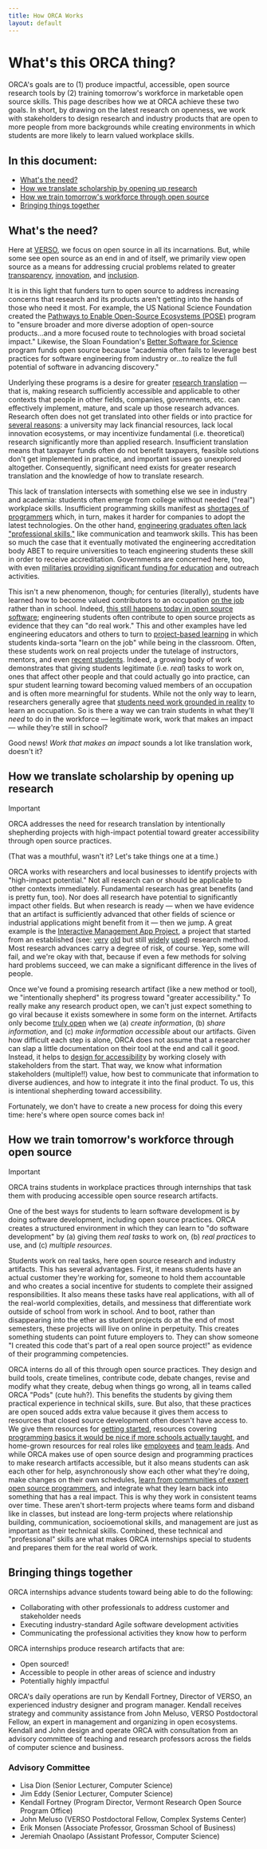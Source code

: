 ```yaml
---
title: How ORCA Works
layout: default
---
```


# What's this ORCA thing?
ORCA's goals are to (1) produce impactful, accessible, open source research tools by (2) training tomorrow's workforce in marketable open source skills. This page describes how we at ORCA achieve these two goals. In short, by drawing on the latest research on openness, we work with stakeholders to design research and industry products that are open to more people from more backgrounds while creating environments in which students are more likely to learn valued workplace skills.

## In this document:
- [What's the need?](#whats-the-need)
- [How we translate scholarship by opening up research](#how-we-translate-scholarship-by-opening-up-research)
- [How we train tomorrow's workforce through open source](#how-we-train-tomorrows-workforce-through-open-source)
- [Bringing things together](#bringing-things-together)

## What's the need?
Here at [VERSO](https://verso.w3.uvm.edu/), we focus on open source in all its incarnations. But, while some see open source as an end in and of itself, we primarily view open source as a means for addressing crucial problems related to greater [transparency](https://www.archives.gov/files/cui/documents/2009-WH-memo-on-transparency-and-open-government.pdf), [innovation](https://obamawhitehouse.archives.gov/sites/default/files/microsites/ostp/ostp_public_access_memo_2013.pdf), and [inclusion](https://www.whitehouse.gov/wp-content/uploads/2022/08/08-2022-OSTP-Public-Access-Memo.pdf).

It is in this light that funders turn to open source to address increasing concerns that research and its products aren't getting into the hands of those who need it most. For example, the US National Science Foundation created the [Pathways to Enable Open-Source Ecosystems (POSE)](https://new.nsf.gov/funding/opportunities/pathways-enable-open-source-ecosystems-pose) program to "ensure broader and more diverse adoption of open-source products...and a more focused route to technologies with broad societal impact." Likewise, the Sloan Foundation's [Better Software for Science](https://sloan.org/programs/digital-technology/better-software-for-science) program funds open source because "academia often fails to leverage best practices for software engineering from industry or...to realize the full potential of software in advancing discovery."

Underlying these programs is a desire for greater [research translation](https://new.nsf.gov/funding/opportunities/accelerating-research-translation-art) — that is, making research sufficiently accessible and applicable to other contexts that people in other fields, companies, governments, etc. can effectively implement, mature, and scale up those research advances. Research often does not get translated into other fields or into practice for [several reasons](https://new.nsf.gov/funding/opportunities/accelerating-research-translation-art/nsf23-558/solicitation#pgm_intr_txt): a university may lack financial resources, lack local innovation ecosystems, or may incentivize fundamental (i.e. theoretical) research significantly more than applied research. Insufficient translation means that taxpayer funds often do not benefit taxpayers, feasible solutions don't get implemented in practice, and important issues go unexplored altogether. Consequently, significant need exists for greater research translation and the knowledge of how to translate research.

This lack of translation intersects with something else we see in industry and academia: students often emerge from college without needed ("real") workplace skills. Insufficient programming skills manifest as [shortages of programmers](https://www.technologyreview.com/2023/09/21/1079695/new-approaches-to-the-tech-talent-shortage/) which, in turn, makes it harder for companies to adopt the latest technologies. On the other hand, [engineering graduates often lack "professional skills,"](https://onlinelibrary.wiley.com/doi/10.1002/j.2168-9830.2005.tb00828.x) like communication and teamwork skills. This has been so much the case that it eventually motivated the engineering accreditation body ABET to require universities to teach engineering students these skill in order to receive accreditation. Governments are concerned here, too, with even [militaries providing significant funding for education](https://www.grants.gov/search-results-detail/351854) and outreach activities.

This isn't a new phenomenon, though; for centuries (literally), students have learned how to become valued contributors to an occupation [on the job](https://www.google.com/books/edition/Situated_Learning/CAVIOrW3vYAC) rather than in school. Indeed, [this still happens today in open source software](https://doi.org/10.2753/MIS0742-1222250401); engineering students often contribute to open source projects as evidence that they can "do real work." This and other examples have led engineering educators and others to turn to [project-based learning](https://knilt.arcc.albany.edu/images/4/4d/PBL_Article.pdf) in which students kinda-sorta "learn on the job" while being in the classroom. Often, these students work on real projects under the tutelage of instructors, mentors, and even [recent students](doi.org/10.1287/orsc.2020.14214). Indeed, a growing body of work demonstrates that giving students legitimate (i.e. _real_) tasks to work on, ones that affect other people and that could actually go into practice, can spur student learning toward becoming valued members of an occupation and is often more mearningful for students. While not the only way to learn, researchers generally agree that [students need work grounded in reality](doi.org/10.1287/orsc.2020.14214) to learn an occupation. So is there a way we can train students in what they'll _need_ to do in the workforce — legitimate work, work that makes an impact — while they're still in school?

Good news! _Work that makes an impact_ sounds a lot like translation work, doesn't it?

## How we translate scholarship by opening up research
> [!Important]
> ORCA addresses the need for research translation by intentionally shepherding projects with high-impact potential toward greater accessibility through open source practices.

(That was a mouthful, wasn't it? Let's take things one at a time.)

ORCA works with researchers and local businesses to identify projects with "high-impact potential." Not all research can or should be applicable to other contexts immediately. Fundamental research has great benefits (and is pretty fun, too). Nor does all research have potential to significantly impact other fields. But when research is ready — when we have evidence that an artifact is sufficiently advanced that other fields of science or industrial applications might benefit from it — then we jump. A great example is the [Interactive Management App Project](https://github.com/VERSO-UVM/Interactive-Management-App), a project that started from an established (see: [very](https://www.doi.org/10.1109/TSMC.1974.4309336) [old](https://www.doi.org/10.1109/PROC.1975.9765) but still [widely](https://doi.org/10.1007/s11205-014-0764-x) [used](https://journals.sagepub.com/eprint/UTIRDF3JWTXB5IJWESYX/full)) research method. Most research advances carry a degree of risk, of course. Yep, some will fail, and we're okay with that, because if even a few methods for solving hard problems succeed, we can make a significant difference in the lives of people.

Once we've found a promising research artifact (like a new method or tool), we "intentionally shepherd" its progress toward "greater accessibility." To really make any research product open, we can't just expect something to go viral because it exists somewhere in some form on the internet. Artifacts only become [truly open](https://ijoc.org/index.php/ijoc/article/view/4466) when we (a) _create information_, (b) _share information_, and (c) _make information accessible_ about our artifacts. Given how difficult each step is alone, ORCA does not assume that a researcher can slap a little documentation on their tool at the end and call it good. Instead, it helps to [design for accessibility](https://www.google.com/books/edition/Just_Ask/hRnpXbFB06cC) by working closely with stakeholders from the start. That way, we know what information stakeholders (multiple!!) value, how best to communicate that information to diverse audiences, and how to integrate it into the final product. To us, this is intentional shepherding toward accessibility.

Fortunately, we don't have to create a new process for doing this every time: here's where open source comes back in! 

## How we train tomorrow's workforce through open source

> [!Important]
> ORCA trains students in workplace practices through internships that task them with producing accessible open source research artifacts.

One of the best ways for students to learn software development is by doing software development, including open source practices. ORCA creates a structured environment in which they can learn to "do software development" by (a) giving them _real tasks_ to work on, (b) _real practices_ to use, and (c) _multiple resources_.

Students work on real tasks, here open source research and industry artifacts. This has several advantages. First, it means students have an actual customer they're working for, someone to hold them accountable and who creates a social incentive for students to complete their assigned responsibilities. It also means these tasks have real applications, with all of the real-world complexities, details, and messiness that differentiate work outside of school from work in school. And to boot, rather than disappearing into the ether as student projects do at the end of most semesters, these projects will live on online in perpetuity. This creates something students can point future employers to. They can show someone "I created this code that's part of a real open source project!" as evidence of their programming competencies.

ORCA interns do all of this through open source practices. They design and build tools, create timelines, contribute code, debate changes, revise and modify what they create, debug when things go wrong, all in teams called ORCA "Pods" (cute huh?). This benefits the students by giving them practical experience in technical skills, sure. But also, that these practices are open souced adds extra value because it gives them access to resources that closed source development often doesn't have access to. We give them resources for [getting started](https://www.freecodecamp.org/news/a-practical-guide-to-start-opensource-contributions/), resources covering [programming basics it would be nice if more schools actually taught](https://missing.csail.mit.edu/), and home-grown resources for real roles like [employees](ORCA_Handbook.md) and [team leads](Onboarding.md). And while ORCA makes use of open source design and programming practices to make research artifacts accessible, but it also means students can ask each other for help, asynchronously show each other what they're doing, make changes on their own schedules, [learn from communities of expert open source programmers](https://stackoverflow.com/), and integrate what they learn back into something that has a real impact. This is why they work in consistent teams over time. These aren't short-term projects where teams form and disband like in classes, but instead are long-term projects where relationship building, communication, socioemotional skills, and management are just as important as their technical skills. Combined, these technical and "professional" skills are what makes ORCA internships special to students and prepares them for the real world of work.

## Bringing things together
ORCA internships advance students toward being able to do the following:
- Collaborating with other professionals to address customer and stakeholder needs
- Executing industry-standard Agile software development activities
- Communicating the professional activities they know how to perform

ORCA internships produce research artifacts that are:
- Open sourced!
- Accessible to people in other areas of science and industry
- Potentially highly impactful

ORCA's daily operations are run by Kendall Fortney, Director of VERSO, an experienced industry designer and program manager. Kendall receives strategy and community assistance from John Meluso, VERSO Postdoctoral Fellow, an expert in management and organizing in open ecosystems. Kendall and John design and operate ORCA with consultation from an advisory committee of teaching and research professors across the fields of computer science and business.

### Advisory Committee
- Lisa Dion (Senior Lecturer, Computer Science)
- Jim Eddy (Senior Lecturer, Computer Science)
- Kendall Fortney (Program Director, Vermont Research Open Source Program Office)
- John Meluso (VERSO Postdoctoral Fellow, Complex Systems Center)
- Erik Monsen (Associate Professor, Grossman School of Business)
- Jeremiah Onaolapo (Assistant Professor, Computer Science)
